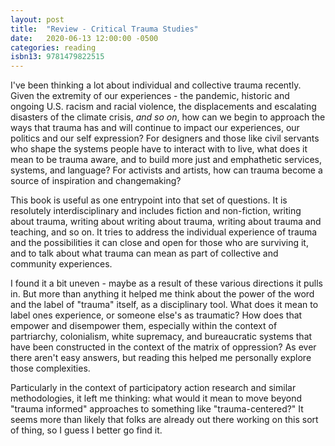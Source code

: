 ```yaml
---
layout: post
title:  "Review - Critical Trauma Studies"
date:   2020-06-13 12:00:00 -0500
categories: reading
isbn13: 9781479822515
---
```

I've been thinking a lot about individual and collective trauma recently. Given the extremity of our experiences - the pandemic, historic and ongoing U.S. racism and racial violence, the displacements and escalating disasters of the climate crisis, _and so on_, how can we begin to approach the ways that trauma has and will continue to impact our experiences, our politics and our self expression? For designers and those like civil servants who shape the systems people have to interact with to live, what does it mean to be trauma aware, and to build more just and emphathetic services, systems, and language? For activists and artists, how can trauma become a source of inspiration and changemaking?

This book is useful as one entrypoint into that set of questions. It is resolutely interdisciplinary and includes fiction and non-fiction, writing about trauma, writing about writing about trauma, writing about trauma and teaching, and so on. It tries to address the individual experience of trauma and the possibilities it can close and open for those who are surviving it, and to talk about what trauma can mean as part of collective and community experiences. 

I found it a bit uneven - maybe as a result of these various directions it pulls in. But more than anything it helped me think about the power of the word and the label of "trauma" itself, as a disciplinary tool. What does it mean to label ones experience, or someone else's as traumatic? How does that empower and disempower them, especially within the context of partriarchy, colonialism, white supremacy, and bureaucratic systems that have been constructed in the context of the matrix of oppression? As ever there aren't easy answers, but reading this helped me personally explore those complexities.

Particularly in the context of participatory action research and similar methodologies, it left me thinking: what would it mean to move beyond "trauma informed" approaches to something like "trauma-centered?" It seems more than likely that folks are already out there working on this sort of thing, so I guess I better go find it.




